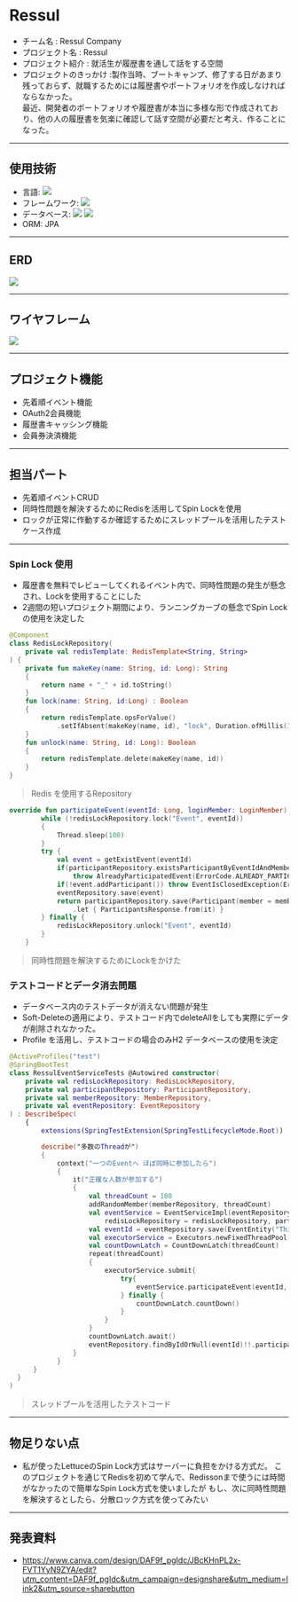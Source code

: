 # Ressul
- チーム名 : Ressul Company
- プロジェクト名 : Ressul
- プロジェクト紹介 : 就活生が履歴書を通して話をする空間
- プロジェクトのきっかけ :製作当時、ブートキャンプ、修了する日があまり残っておらず、就職するためには履歴書やポートフォリオを作成しなければならなかった。 <br>
  最近、開発者のポートフォリオや履歴書が本当に多様な形で作成されており、他の人の履歴書を気楽に確認して話す空間が必要だと考え、作ることになった。
 ---

## 使用技術
 * 言語: <img src="https://img.shields.io/badge/kotlin-7F52FF?style=for-the-badge&logo=kotlin&logoColor=white">
 * フレームワーク: <img src="https://img.shields.io/badge/SpringBoot-6DB33F?style=for-the-badge&logo=springboot&logoColor=white">
 * データベース: <img src="https://img.shields.io/badge/MySQL-4479A1?style=for-the-badge&logo=mysql&logoColor=white"> <img src="https://img.shields.io/badge/Redis-DC382D?style=for-the-badge&logo=redis&logoColor=white">
 * ORM: JPA
 ---
## ERD
<img src="https://github.com/RessulCompany/ressul/assets/24753709/8dff180c-7f21-42a8-b957-40ca90c50667">

 ---

## ワイヤフレーム
<img src="https://github.com/RessulCompany/ressul/assets/24753709/0ed2215e-7519-4ad0-b42b-2adec7bd1661">

 ---

## プロジェクト機能
 * 先着順イベント機能
 * OAuth2会員機能
 * 履歴書キャッシング機能
 * 会員券決済機能
 ---

## 担当パート
* 先着順イベントCRUD
* 同時性問題を解決するためにRedisを活用してSpin Lockを使用
* ロックが正常に作動するか確認するためにスレッドプールを活用したテストケース作成
 ---
### Spin Lock 使用
 * 履歴書を無料でレビューしてくれるイベント内で、同時性問題の発生が懸念され、Lockを使用することにした
 * 2週間の短いプロジェクト期間により、ランニングカーブの懸念でSpin Lockの使用を決定した
```kotlin
@Component
class RedisLockRepository(
    private val redisTemplate: RedisTemplate<String, String>
) {
    private fun makeKey(name: String, id: Long): String
    {
        return name + "_" + id.toString()
    }
    fun lock(name: String, id:Long) : Boolean
    {
        return redisTemplate.opsForValue()
            .setIfAbsent(makeKey(name, id), "lock", Duration.ofMillis(3_000)) ?: false
    }
    fun unlock(name: String, id: Long): Boolean
    {
        return redisTemplate.delete(makeKey(name, id))
    }
}
```
> Redis を使用するRepository

```kotlin
override fun participateEvent(eventId: Long, loginMember: LoginMember): ParticipantsResponse {
        while (!redisLockRepository.lock("Event", eventId))
        {
            Thread.sleep(100)
        }
        try {
            val event = getExistEvent(eventId)
            if(participantRepository.existsParticipantByEventIdAndMemberId(eventId, loginMember.id))
                throw AlreadyParticipatedEvent(ErrorCode.ALREADY_PARTICIPATED_EVENT)
            if(!event.addParticipant()) throw EventIsClosedException(ErrorCode.EVENT_IS_CLOSED)
            eventRepository.save(event)
            return participantRepository.save(Participant(member = memberRepository.findByIdOrNull(loginMember.id), event = event))
                .let { ParticipantsResponse.from(it) }
        } finally {
            redisLockRepository.unlock("Event", eventId)
        }
    }

```
> 同時性問題を解決するためにLockをかけた

### テストコードとデータ消去問題
- データベース内のテストデータが消えない問題が発生
- Soft-Deleteの適用により、テストコード内でdeleteAllをしても実際にデータが削除されなかった。
- Profile を活用し、テストコードの場合のみH2 データベースの使用を決定
  
```kotlin
@ActiveProfiles("test")
@SpringBootTest
class RessulEventServiceTests @Autowired constructor(
    private val redisLockRepository: RedisLockRepository,
    private val participantRepository: ParticipantRepository,
    private val memberRepository: MemberRepository,
    private val eventRepository: EventRepository
) : DescribeSpec(
    {
        extensions(SpringTestExtension(SpringTestLifecycleMode.Root))

        describe("多数のThreadが")
        {
            context("一つのEventへ ほぼ同時に参加したら")
            {
                it("正確な人数が参加する")
                {
                    val threadCount = 100
                    addRandomMember(memberRepository, threadCount)
                    val eventService = EventServiceImpl(eventRepository = eventRepository, memberRepository = memberRepository,
                        redisLockRepository = redisLockRepository, participantRepository = participantRepository)
                    val eventId = eventRepository.save(EventEntity("This is tutor", 100)).id!!
                    val executorService = Executors.newFixedThreadPool(20)
                    val countDownLatch = CountDownLatch(threadCount)
                    repeat(threadCount)
                    {
                        executorService.submit{
                            try{
                                eventService.participateEvent(eventId, loginMember = LoginMember(it.toLong() + 1, "aaa"))
                            } finally {
                                countDownLatch.countDown()
                            }
                        }
                    }
                    countDownLatch.await()
                    eventRepository.findByIdOrNull(eventId)!!.participantCount shouldBe threadCount
                }
            }
      }
  }
)
```
> スレッドプールを活用したテストコード
---

## 物足りない点
 * 私が使ったLettuceのSpin Lock方式はサーバーに負担をかける方式だ。 このプロジェクトを通じてRedisを初めて学んで、Redissonまで使うには時間がなかったので簡単なSpin Lock方式を使いましたが
もし、次に同時性問題を解決するとしたら、分散ロック方式を使ってみたい
---

## 発表資料
- https://www.canva.com/design/DAF9f_pgIdc/JBcKHnPL2x-FVT1YyN9ZYA/edit?utm_content=DAF9f_pgIdc&utm_campaign=designshare&utm_medium=link2&utm_source=sharebutton
